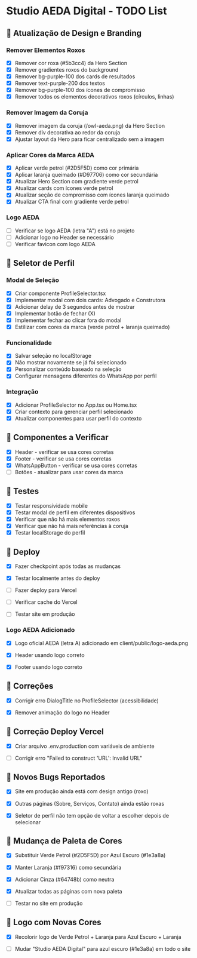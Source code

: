# Studio AEDA Digital - TODO List

## 🎨 Atualização de Design e Branding

### Remover Elementos Roxos
- [x] Remover cor roxa (#5b3cc4) da Hero Section
- [x] Remover gradientes roxos do background
- [x] Remover bg-purple-100 dos cards de resultados
- [x] Remover text-purple-200 dos textos
- [x] Remover bg-purple-100 dos ícones de compromisso
- [x] Remover todos os elementos decorativos roxos (círculos, linhas)

### Remover Imagem da Coruja
- [x] Remover imagem da coruja (/owl-aeda.png) da Hero Section
- [x] Remover div decorativa ao redor da coruja
- [x] Ajustar layout da Hero para ficar centralizado sem a imagem

### Aplicar Cores da Marca AEDA
- [x] Aplicar verde petrol (#2D5F5D) como cor primária
- [x] Aplicar laranja queimado (#D97706) como cor secundária
- [x] Atualizar Hero Section com gradiente verde petrol
- [x] Atualizar cards com ícones verde petrol
- [x] Atualizar seção de compromisso com ícones laranja queimado
- [x] Atualizar CTA final com gradiente verde petrol

### Logo AEDA
- [ ] Verificar se logo AEDA (letra "A") está no projeto
- [ ] Adicionar logo no Header se necessário
- [ ] Verificar favicon com logo AEDA

## 🎯 Seletor de Perfil

### Modal de Seleção
- [x] Criar componente ProfileSelector.tsx
- [x] Implementar modal com dois cards: Advogado e Construtora
- [x] Adicionar delay de 3 segundos antes de mostrar
- [x] Implementar botão de fechar (X)
- [x] Implementar fechar ao clicar fora do modal
- [x] Estilizar com cores da marca (verde petrol + laranja queimado)

### Funcionalidade
- [x] Salvar seleção no localStorage
- [x] Não mostrar novamente se já foi selecionado
- [x] Personalizar conteúdo baseado na seleção
- [x] Configurar mensagens diferentes do WhatsApp por perfil

### Integração
- [x] Adicionar ProfileSelector no App.tsx ou Home.tsx
- [x] Criar contexto para gerenciar perfil selecionado
- [x] Atualizar componentes para usar perfil do contexto

## 📱 Componentes a Verificar
- [x] Header - verificar se usa cores corretas
- [x] Footer - verificar se usa cores corretas
- [x] WhatsAppButton - verificar se usa cores corretas
- [ ] Botões - atualizar para usar cores da marca

## 🧪 Testes
- [x] Testar responsividade mobile
- [x] Testar modal de perfil em diferentes dispositivos
- [x] Verificar que não há mais elementos roxos
- [x] Verificar que não há mais referências à coruja
- [x] Testar localStorage do perfil

## 🚀 Deploy
- [x] Fazer checkpoint após todas as mudanças
- [x] Testar localmente antes do deploy
- [ ] Fazer deploy para Vercel
- [ ] Verificar cache do Vercel
- [ ] Testar site em produção



### Logo AEDA Adicionado
- [x] Logo oficial AEDA (letra A) adicionado em client/public/logo-aeda.png
- [x] Header usando logo correto
- [x] Footer usando logo correto




## 🐛 Correções
- [x] Corrigir erro DialogTitle no ProfileSelector (acessibilidade)
- [x] Remover animação do logo no Header



## 🔧 Correção Deploy Vercel
- [x] Criar arquivo .env.production com variáveis de ambiente
- [ ] Corrigir erro "Failed to construct 'URL': Invalid URL"



## 🐛 Novos Bugs Reportados
- [x] Site em produção ainda está com design antigo (roxo)
- [x] Outras páginas (Sobre, Serviços, Contato) ainda estão roxas
- [x] Seletor de perfil não tem opção de voltar a escolher depois de selecionar




## 🎨 Mudança de Paleta de Cores
- [x] Substituir Verde Petrol (#2D5F5D) por Azul Escuro (#1e3a8a)
- [x] Manter Laranja (#f97316) como secundária
- [x] Adicionar Cinza (#64748b) como neutra
- [x] Atualizar todas as páginas com nova paleta
- [ ] Testar no site em produção




## 🎨 Logo com Novas Cores
- [x] Recolorir logo de Verde Petrol + Laranja para Azul Escuro + Laranja



- [ ] Mudar "Studio AEDA Digital" para azul escuro (#1e3a8a) em todo o site

